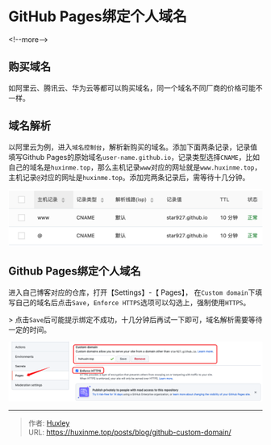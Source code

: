 # GitHub Pages绑定个人域名


&lt;!--more--&gt;

## 购买域名

如阿里云、腾讯云、华为云等都可以购买域名，同一个域名不同厂商的价格可能不一样。

## 域名解析

以阿里云为例，进入`域名控制台`，解析新购买的域名。添加下面两条记录，记录值填写Github Pages的原始域名`user-name.github.io`，记录类型选择`CNAME`，比如自己的域名是`huxinme.top`，那么主机记录`www`对应的网址就是`www.huxinme.top`，主机记录`@`对应的网址是`huxinme.top`。添加完两条记录后，需等待十几分钟。

![aliyun](./images/aliyun.png)

## Github Pages绑定个人域名

进入自己博客对应的仓库，打开【Settings】-【 Pages】， 在`Custom domain`下填写自己的域名后点击`Save`，`Enforce HTTPS`选项可以勾选上，强制使用`HTTPS`。

&gt; 点击`Save`后可能提示绑定不成功，十几分钟后再试一下即可，域名解析需要等待一定的时间。

![github-custom-domain](./images/github-custom-domain.png)


---

> 作者: [Huxley](https://huxinme.top)  
> URL: https://huxinme.top/posts/blog/github-custom-domain/  

